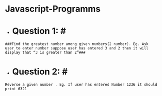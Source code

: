 # Javascript-Programms

* # Question 1: #<br>
 `###Find the greatest number among given numbers(2 number).
 Eg. Ask user to enter number suppose user has entered 3 and 2 then it will display that “3 is greater than 2”###`
 
* # Question 2: #<br>
 `Reverse a given number .
  Eg. If user has entered Number 1236 it should print 6321`
